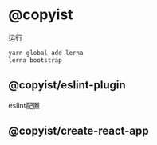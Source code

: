 # @copyist

运行
```bash
yarn global add lerna
lerna bootstrap
```
## @copyist/eslint-plugin
eslint配置

## @copyist/create-react-app

